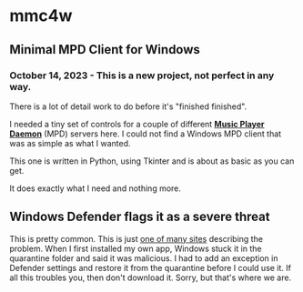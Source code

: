 # mmc4w
## Minimal MPD Client for Windows
### October 14, 2023 - This is a new project, not perfect in any way.
There is a lot of detail work to do before it's "finished finished".

I needed a tiny set of controls for a couple of different **[Music Player Daemon](https://www.musicpd.org/)** (MPD) servers here.  I could not find a Windows MPD client that was as simple as what I wanted.  

This one is written in Python, using Tkinter and is about as basic as you can get.

It does exactly what I need and nothing more.

## Windows Defender flags it as a severe threat
This is pretty common.  This is just [one of many sites](https://medium.com/@markhank/how-to-stop-your-python-programs-being-seen-as-malware-bfd7eb407a7) describing the problem.
When I first installed my own app, Windows stuck it in the quarantine folder and said it was malicious.  I had to add an exception in Defender settings and restore it from the quarantine before I could use it.
If all this troubles you, then don't download it.  Sorry, but that's where we are.
